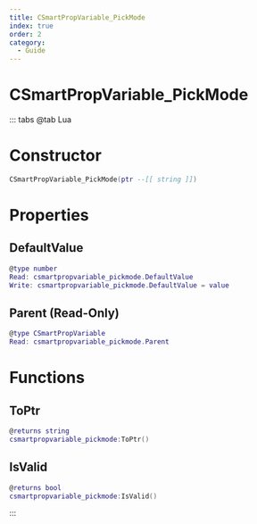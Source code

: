 ```yaml
---
title: CSmartPropVariable_PickMode
index: true
order: 2
category:
  - Guide
---
```


# CSmartPropVariable_PickMode

::: tabs
@tab Lua
# Constructor
```lua
CSmartPropVariable_PickMode(ptr --[[ string ]])
```
# Properties
## DefaultValue 
```lua
@type number
Read: csmartpropvariable_pickmode.DefaultValue
Write: csmartpropvariable_pickmode.DefaultValue = value
```
## Parent (Read-Only)
```lua
@type CSmartPropVariable
Read: csmartpropvariable_pickmode.Parent
```
# Functions
## ToPtr
```lua
@returns string
csmartpropvariable_pickmode:ToPtr()
```
## IsValid
```lua
@returns bool
csmartpropvariable_pickmode:IsValid()
```

:::